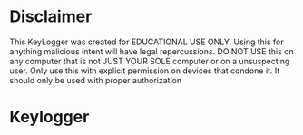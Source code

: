 # Disclaimer
This KeyLogger was created for EDUCATIONAL USE ONLY. Using this for anything malicious intent will have legal repercussions. DO NOT USE this on any computer that is not JUST YOUR SOLE computer or on
a unsuspecting user. Only use this with explicit permission on devices that condone it. It should only be used with proper authorization 

# Keylogger
